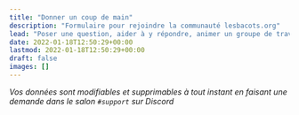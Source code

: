 ```yaml
---
title: "Donner un coup de main"
description: "Formulaire pour rejoindre la communauté lesbacots.org"
lead: "Poser une question, aider à y répondre, animer un groupe de travail... Si vous souhaitez rejoindre la communauté lesbacots.org, il vous suffit de renseigner le formulaire ci-dessous :"
date: 2022-01-18T12:50:29+00:00
lastmod: 2022-01-18T12:50:29+00:00
draft: false
images: []
---
```


*Vos données sont modifiables et supprimables à tout instant en faisant une demande dans le salon `#support` sur Discord*

